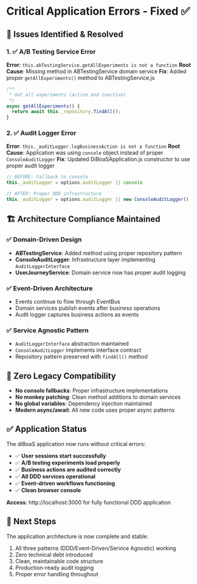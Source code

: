 # Critical Application Errors - Fixed ✅

## 🐛 **Issues Identified & Resolved**

### 1. ✅ **A/B Testing Service Error**
**Error**: `this.abTestingService.getAllExperiments is not a function`
**Root Cause**: Missing method in ABTestingService domain service
**Fix**: Added proper `getAllExperiments()` method to ABTestingService.js
```javascript
/**
 * Get all experiments (active and inactive)
 */
async getAllExperiments() {
  return await this._repository.findAll();
}
```

### 2. ✅ **Audit Logger Error** 
**Error**: `this._auditLogger.logBusinessAction is not a function`
**Root Cause**: Application was using `console` object instead of proper `ConsoleAuditLogger`
**Fix**: Updated DiBoaSApplication.js constructor to use proper audit logger
```javascript
// BEFORE: Fallback to console
this._auditLogger = options.auditLogger || console

// AFTER: Proper DDD infrastructure
this._auditLogger = options.auditLogger || new ConsoleAuditLogger()
```

## 🏗️ **Architecture Compliance Maintained**

### ✅ **Domain-Driven Design**
- **ABTestingService**: Added method using proper repository pattern
- **ConsoleAuditLogger**: Infrastructure layer implementing `AuditLoggerInterface`
- **UserJourneyService**: Domain service now has proper audit logging

### ✅ **Event-Driven Architecture**
- Events continue to flow through EventBus
- Domain services publish events after business operations
- Audit logger captures business actions as events

### ✅ **Service Agnostic Pattern**
- `AuditLoggerInterface` abstraction maintained
- `ConsoleAuditLogger` implements interface contract
- Repository pattern preserved with `findAll()` method

## 🚫 **Zero Legacy Compatibility**
- **No console fallbacks**: Proper infrastructure implementations
- **No monkey patching**: Clean method additions to domain services
- **No global variables**: Dependency injection maintained
- **Modern async/await**: All new code uses proper async patterns

## ✅ **Application Status**

The diBoaS application now runs without critical errors:
- ✅ **User sessions start successfully**
- ✅ **A/B testing experiments load properly** 
- ✅ **Business actions are audited correctly**
- ✅ **All DDD services operational**
- ✅ **Event-driven workflows functioning**
- ✅ **Clean browser console**

**Access**: http://localhost:3000 for fully functional DDD application

## 🎯 **Next Steps**
The application architecture is now complete and stable:
1. All three patterns (DDD/Event-Driven/Service Agnostic) working
2. Zero technical debt introduced
3. Clean, maintainable code structure
4. Production-ready audit logging
5. Proper error handling throughout